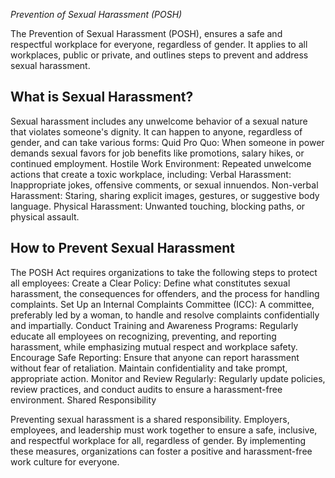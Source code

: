 
                                                                 
*Prevention of Sexual Harassment (POSH)*

The Prevention of Sexual Harassment (POSH), ensures a safe and respectful workplace for everyone, regardless of gender. It applies to all workplaces, public or private, and outlines steps to prevent and address sexual harassment.

## What is Sexual Harassment? ##
Sexual harassment includes any unwelcome behavior of a sexual nature that violates someone's dignity. It can happen to anyone, regardless of gender, and can take various forms:
Quid Pro Quo: When someone in power demands sexual favors for job benefits like promotions, salary hikes, or continued employment.
Hostile Work Environment: Repeated unwelcome actions that create a toxic workplace, including:
Verbal Harassment: Inappropriate jokes, offensive comments, or sexual innuendos.
Non-verbal Harassment: Staring, sharing explicit images, gestures, or suggestive body language.
Physical Harassment: Unwanted touching, blocking paths, or physical assault.

## How to Prevent Sexual Harassment ##

The POSH Act requires organizations to take the following steps to protect all employees:
Create a Clear Policy: Define what constitutes sexual harassment, the consequences for offenders, and the process for handling complaints.
Set Up an Internal Complaints Committee (ICC): A committee, preferably led by a woman, to handle and resolve complaints confidentially and impartially.
Conduct Training and Awareness Programs: Regularly educate all employees on recognizing, preventing, and reporting harassment, while emphasizing mutual respect and workplace safety.
Encourage Safe Reporting: Ensure that anyone can report harassment without fear of retaliation. Maintain confidentiality and take prompt, appropriate action.
Monitor and Review Regularly: Regularly update policies, review practices, and conduct audits to ensure a harassment-free environment.
Shared Responsibility


Preventing sexual harassment is a shared responsibility. Employers, employees, and leadership must work together to ensure a safe, inclusive, and respectful workplace for all, regardless of gender.
By implementing these measures, organizations can foster a positive and harassment-free work culture for everyone.
